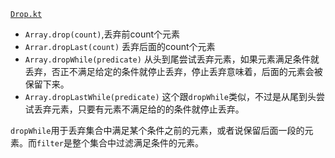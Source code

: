 [`Drop.kt`](OperateDrop.kt)
* `Array.drop(count)`,丢弃前count个元素
* `Arrar.dropLast(count)` 丢弃后面的count个元素
* `Array.dropWhile(predicate)` 从头到尾尝试丢弃元素，如果元素满足条件就丢弃，否正不满足给定的条件就停止丢弃，停止丢弃意味着，后面的元素会被保留下来。
* `Array.dropLastWhile(predicate)` 这个跟`dropWhile`类似，不过是从尾到头尝试丢弃元素，只要有元素不满足给的的条件就停止丢弃。

`dropWhile`用于丢弃集合中满足某个条件之前的元素，或者说保留后面一段的元素。而`filter`是整个集合中过滤满足条件的元素。
